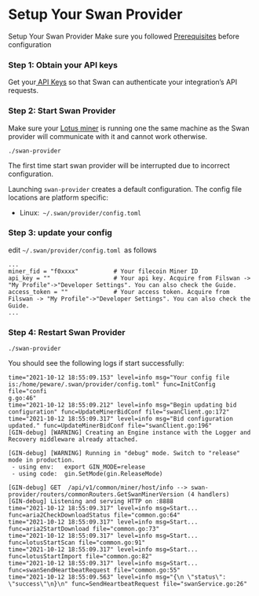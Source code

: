 # Setup Your Swan Provider

Setup Your Swan Provider Make sure you followed [Prerequisites](../prerequisites/) before configuration

### Step 1: Obtain your API keys

Get your[ API Keys](../../getting-started/authentication/api-keys.md) so that Swan can authenticate your integration’s API requests.

### Step 2: Start Swan Provider

Make sure your [Lotus miner](https://docs.filecoin.io/mine/lotus/) is running one the same machine as the Swan provider will communicate with it and cannot work otherwise.

```
./swan-provider
```

The first time start swan provider will be interrupted due to incorrect configuration.

Launching `swan-provider` creates a default configuration. The config file locations are platform specific:

* Linux:` ~/.swan/provider/config.toml`

### Step 3: update your config

edit `~/.swan/provider/config.toml `as follows

```
...
miner_fid = "f0xxxx"          # Your filecoin Miner ID
api_key = ""                  # Your api key. Acquire from Filswan -> "My Profile"->"Developer Settings". You can also check the Guide.
access_token = ""             # Your access token. Acquire from Filswan -> "My Profile"->"Developer Settings". You can also check the Guide.
...
```

### Step 4: Restart Swan Provider

```
./swan-provider
```

You should see the following logs if start successfully:

```
time="2021-10-12 18:55:09.153" level=info msg="Your config file is:/home/peware/.swan/provider/config.toml" func=InitConfig file="confi
g.go:46"
time="2021-10-12 18:55:09.212" level=info msg="Begin updating bid configuration" func=UpdateMinerBidConf file="swanClient.go:172"
time="2021-10-12 18:55:09.317" level=info msg="Bid configuration updated." func=UpdateMinerBidConf file="swanClient.go:196"
[GIN-debug] [WARNING] Creating an Engine instance with the Logger and Recovery middleware already attached.

[GIN-debug] [WARNING] Running in "debug" mode. Switch to "release" mode in production.
 - using env:	export GIN_MODE=release
 - using code:	gin.SetMode(gin.ReleaseMode)

[GIN-debug] GET  /api/v1/common/miner/host/info --> swan-provider/routers/commonRouters.GetSwanMinerVersion (4 handlers)
[GIN-debug] Listening and serving HTTP on :8888
time="2021-10-12 18:55:09.317" level=info msg=Start... func=aria2CheckDownloadStatus file="common.go:64"
time="2021-10-12 18:55:09.317" level=info msg=Start... func=aria2StartDownload file="common.go:73"
time="2021-10-12 18:55:09.317" level=info msg=Start... func=lotusStartScan file="common.go:91"
time="2021-10-12 18:55:09.317" level=info msg=Start... func=lotusStartImport file="common.go:82"
time="2021-10-12 18:55:09.317" level=info msg=Start... func=swanSendHeartbeatRequest file="common.go:55"
time="2021-10-12 18:55:09.563" level=info msg="{\n \"status\": \"success\"\n}\n" func=SendHeartbeatRequest file="swanService.go:26"
```
